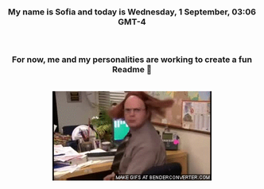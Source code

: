 


<div align="center">
<h3 >My name is Sofia and today is Wednesday, 1 September, 03:06 GMT-4</h3><br>
<h3 >For now, me and my personalities are working to create a fun Readme 👋
</h3><br>
<img src='img/dwight.gif' alt='working...'/>
</div>
